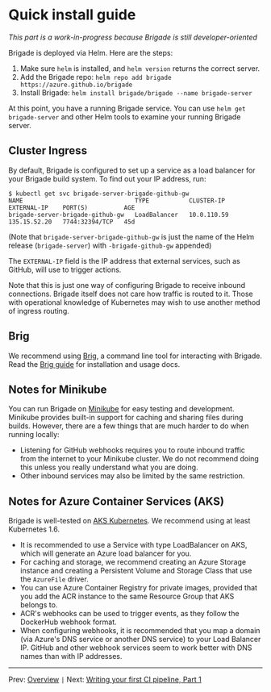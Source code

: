 # Quick install guide

_This part is a work-in-progress because Brigade is still developer-oriented_

Brigade is deployed via Helm. Here are the steps:

1. Make sure `helm` is installed, and `helm version` returns the correct server.
2. Add the Brigade repo: `helm repo add brigade https://azure.github.io/brigade`
3. Install Brigade: `helm install brigade/brigade --name brigade-server`

At this point, you have a running Brigade service. You can use `helm get brigade-server` and other Helm tools to examine your running Brigade server.

## Cluster Ingress

By default, Brigade is configured to set up a service as a load balancer for your Brigade build system. To find out your IP address, run:

```console
$ kubectl get svc brigade-server-brigade-github-gw
NAME                               TYPE           CLUSTER-IP    EXTERNAL-IP    PORT(S)          AGE
brigade-server-brigade-github-gw   LoadBalancer   10.0.110.59   135.15.52.20   7744:32394/TCP   45d
```

(Note that `brigade-server-brigade-github-gw` is just the name of the Helm release (`brigade-server`) with `-brigade-github-gw` appended)

The `EXTERNAL-IP` field is the IP address that external services, such as GitHub, will use to trigger actions.

Note that this is just one way of configuring Brigade to receive inbound connections. Brigade itself does not care how traffic is routed to it. Those with operational knowledge of Kubernetes may wish to use another method of ingress routing.

## Brig

We recommend using [Brig](https://github.com/Azure/brigade/tree/master/brig), a command line tool for interacting with Brigade. Read the [Brig guide](https://github.com/Azure/brigade/tree/master/brig) for installation and usage docs.

## Notes for Minikube

You can run Brigade on [Minikube](https://github.com/kubernetes/minikube) for easy testing
and development. Minikube provides built-in support for caching and sharing files during
builds. However, there are a few things that are much harder to do when running locally:

- Listening for GitHub webhooks requires you to route inbound traffic from the internet
  to your Minikube cluster. We do not recommend doing this unless you really understand
  what you are doing.
- Other inbound services may also be limited by the same restriction.

## Notes for Azure Container Services (AKS)

Brigade is well-tested on [AKS Kubernetes](https://docs.microsoft.com/en-us/azure/aks/). We recommend using at least Kubernetes 1.6.

- It is recommended to use a Service with type LoadBalancer on AKS, which will generate
  an Azure load balancer for you.
- For caching and storage, we recommend creating an Azure Storage instance and
  creating a Persistent Volume and Storage Class that use the `AzureFile` driver.
- You can use Azure Container Registry for private images, provided that you
  add the ACR instance to the same Resource Group that AKS belongs to.
- ACR's webhooks can be used to trigger events, as they follow the DockerHub
  webhook format.
- When configuring webhooks, it is recommended that you map a domain (via Azure's
  DNS service or another DNS service) to your Load Balancer IP. GitHub and other
  webhook services seem to work better with DNS names than with IP addresses.

---

Prev: [Overview][overview] `|` Next: [Writing your first CI pipeline, Part 1][part1]

[overview]: overview.md
[part1]: tutorial01.md